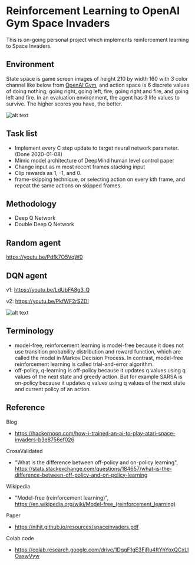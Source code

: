 # Reinforcement Learning to OpenAI Gym Space Invaders

This is on-going personal project which implements reinforcement learning to Space Invaders.

## Environment
State space is game screen images of height 210 by width 160 with 3 color channel like below from [OpenAI Gym](https://gym.openai.com/envs/SpaceInvaders-v0/), and action space is 6 discrete values of doing nothing, going right, going left, fire, going right and fire, and going left and fire. In an evaluation environment, the agent has 3 life values to survive. The higher scores you have, the better.

![alt text][screen]

## Task list
* Implement every C step update to target neural network parameter. (Done 2020-01-08)
* Mimic model architecture of DeepMind human level control paper
* Change input as m most recent frames stacking input
* Clip rewards as 1, -1, and 0.
* frame-skipping technique, or selecting action on every kth frame, and repeat the same actions on skipped frames.

## Methodology
* Deep Q Network
* Double Deep Q Network

## Random agent

https://youtu.be/Pdfk7O5VqW0

## DQN agent

v1: https://youtu.be/LdUbFA8g3_Q

v2: https://youtu.be/PkfWF2rSZDI

![alt text][dqn_reward]

## Terminology
* model-free, reinforcement learning is model-free because it does not use transition probability distribution and reward function, which are called the model in Markov Decision Process. In contrast, model-free reinforcement learning is called trial-and-error algorithm.
* off-policy, q-learning is off-policy because it updates q values using q values of the next state and greedy action. But for example SARSA is on-policy because it updates q values using q values of the next state and current policy of an action.

## Reference
Blog
* https://hackernoon.com/how-i-trained-an-ai-to-play-atari-space-invaders-b3e8756ef026

CrossValidated
* "What is the difference between off-policy and on-policy learning", https://stats.stackexchange.com/questions/184657/what-is-the-difference-between-off-policy-and-on-policy-learning

Wikipedia
* "Model-free (reinforcement learning)", https://en.wikipedia.org/wiki/Model-free_(reinforcement_learning)

Paper
* https://nihit.github.io/resources/spaceinvaders.pdf

Colab code
* https://colab.research.google.com/drive/1DggF1gE3FjRu4ftYhYoxQCxLIOaxwVyw

[screen]: https://github.com/yukikitayama/space_invaders_reinforcement_learning/blob/master/images/space_invader_image.jpg
[dqn_reward]: https://github.com/yukikitayama/space_invaders_reinforcement_learning/blob/master/images/dqn_reward.png
